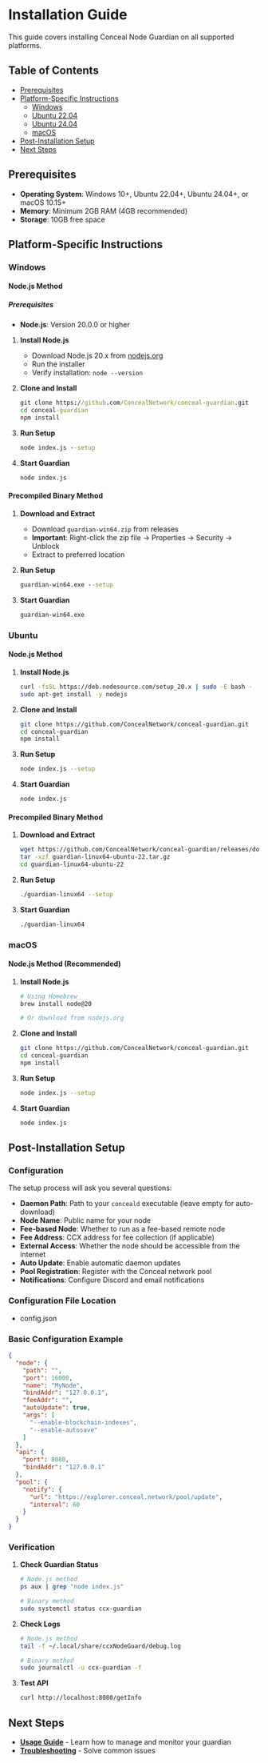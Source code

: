 # Installation Guide

This guide covers installing Conceal Node Guardian on all supported platforms.

## Table of Contents

- [Prerequisites](#prerequisites)
- [Platform-Specific Instructions](#platform-specific-instructions)
  - [Windows](#windows)
  - [Ubuntu 22.04](#ubuntu-2204)
  - [Ubuntu 24.04](#ubuntu-2404)
  - [macOS](#macos)
- [Post-Installation Setup](#post-installation-setup)
- [Next Steps](#next-steps)

## Prerequisites

- **Operating System**: Windows 10+, Ubuntu 22.04+, Ubuntu 24.04+, or macOS 10.15+
- **Memory**: Minimum 2GB RAM (4GB recommended)
- **Storage**: 10GB free space

## Platform-Specific Instructions

### Windows

#### Node.js Method
##### Prerequisites
- **Node.js**: Version 20.0.0 or higher

1. **Install Node.js**
   - Download Node.js 20.x from [nodejs.org](https://nodejs.org/)
   - Run the installer
   - Verify installation: `node --version`

2. **Clone and Install**
   ```cmd
   git clone https://github.com/ConcealNetwork/conceal-guardian.git
   cd conceal-guardian
   npm install
   ```

3. **Run Setup**
   ```cmd
   node index.js --setup
   ```

4. **Start Guardian**
   ```cmd
   node index.js
   ```

#### Precompiled Binary Method
1. **Download and Extract**
   - Download `guardian-win64.zip` from releases
   - **Important**: Right-click the zip file → Properties → Security → Unblock
   - Extract to preferred location

2. **Run Setup**
   ```cmd
   guardian-win64.exe --setup
   ```

3. **Start Guardian**
   ```cmd
   guardian-win64.exe
   ```

### Ubuntu

#### Node.js Method
1. **Install Node.js**
   ```bash
   curl -fsSL https://deb.nodesource.com/setup_20.x | sudo -E bash -
   sudo apt-get install -y nodejs
   ```

2. **Clone and Install**
   ```bash
   git clone https://github.com/ConcealNetwork/conceal-guardian.git
   cd conceal-guardian
   npm install
   ```

3. **Run Setup**
   ```bash
   node index.js --setup
   ```

4. **Start Guardian**
   ```bash
   node index.js
   ```

#### Precompiled Binary Method
1. **Download and Extract**
   ```bash
   wget https://github.com/ConcealNetwork/conceal-guardian/releases/download/v0.7.5/guardian-linux64-ubuntu-22.tar.gz
   tar -xzf guardian-linux64-ubuntu-22.tar.gz
   cd guardian-linux64-ubuntu-22
   ```

2. **Run Setup**
   ```bash
   ./guardian-linux64 --setup
   ```

3. **Start Guardian**
   ```bash
   ./guardian-linux64
   ```

### macOS

#### Node.js Method (Recommended)
1. **Install Node.js**
   ```bash
   # Using Homebrew
   brew install node@20
   
   # Or download from nodejs.org
   ```

2. **Clone and Install**
   ```bash
   git clone https://github.com/ConcealNetwork/conceal-guardian.git
   cd conceal-guardian
   npm install
   ```

3. **Run Setup**
   ```bash
   node index.js --setup
   ```

4. **Start Guardian**
   ```bash
   node index.js
   ```


## Post-Installation Setup

### Configuration

The setup process will ask you several questions:

- **Daemon Path**: Path to your `conceald` executable (leave empty for auto-download)
- **Node Name**: Public name for your node
- **Fee-based Node**: Whether to run as a fee-based remote node
- **Fee Address**: CCX address for fee collection (if applicable)
- **External Access**: Whether the node should be accessible from the internet
- **Auto Update**: Enable automatic daemon updates
- **Pool Registration**: Register with the Conceal network pool
- **Notifications**: Configure Discord and email notifications

### Configuration File Location

- config.json

### Basic Configuration Example

```json
{
  "node": {
    "path": "",
    "port": 16000,
    "name": "MyNode",
    "bindAddr": "127.0.0.1",
    "feeAddr": "",
    "autoUpdate": true,
    "args": [
      "--enable-blockchain-indexes",
      "--enable-autosave"
    ]
  },
  "api": {
    "port": 8080,
    "bindAddr": "127.0.0.1"
  },
  "pool": {
    "notify": {
      "url": "https://explorer.conceal.network/pool/update",
      "interval": 60
    }
  }
}
```

### Verification

1. **Check Guardian Status**
   ```bash
   # Node.js method
   ps aux | grep "node index.js"
   
   # Binary method
   sudo systemctl status ccx-guardian
   ```

2. **Check Logs**
   ```bash
   # Node.js method
   tail -f ~/.local/share/ccxNodeGuard/debug.log
   
   # Binary method
   sudo journalctl -u ccx-guardian -f
   ```

3. **Test API**
   ```bash
   curl http://localhost:8080/getInfo
   ```

## Next Steps

- **[Usage Guide](Usage.md)** - Learn how to manage and monitor your guardian
- **[Troubleshooting](Troubleshooting.md)** - Solve common issues 